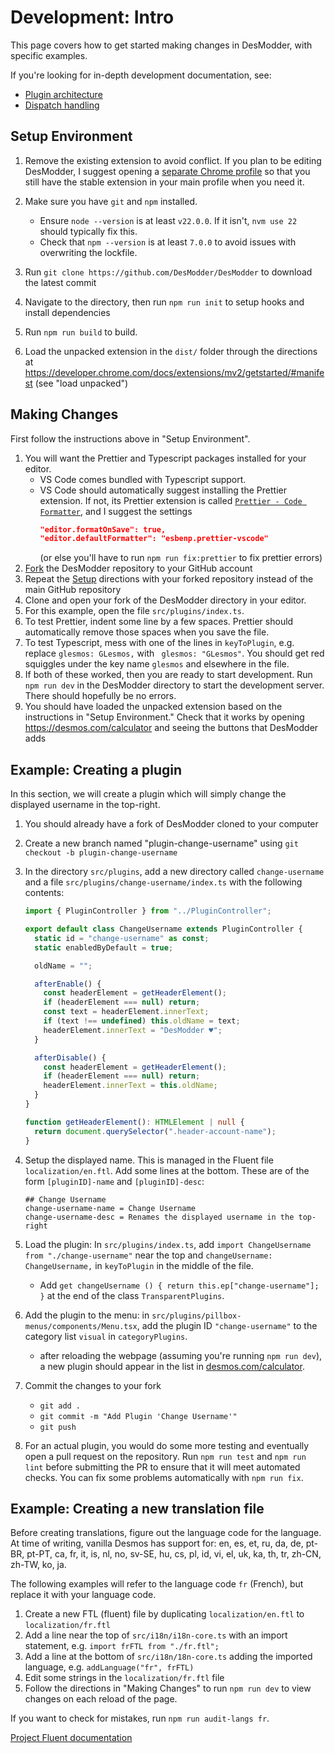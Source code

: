 # Development: Intro

This page covers how to get started making changes in DesModder, with specific examples.

If you're looking for in-depth development documentation, see:

- [Plugin architecture](./PLUGINS.md)
- [Dispatch handling](./dev/dispatch-handlers.md)

## Setup Environment

1. Remove the existing extension to avoid conflict. If you plan to be editing DesModder, I suggest opening a [separate Chrome profile](https://support.google.com/chrome/answer/2364824) so that you still have the stable extension in your main profile when you need it.
2. Make sure you have `git` and `npm` installed.

   - Ensure `node --version` is at least `v22.0.0`. If it isn't, `nvm use 22` should typically fix this.
   - Check that `npm --version` is at least `7.0.0` to avoid issues with overwriting the lockfile.

3. Run `git clone https://github.com/DesModder/DesModder` to download the latest commit
4. Navigate to the directory, then run `npm run init` to setup hooks and install dependencies
5. Run `npm run build` to build.
6. Load the unpacked extension in the `dist/` folder through the directions at https://developer.chrome.com/docs/extensions/mv2/getstarted/#manifest (see "load unpacked")

## Making Changes

First follow the instructions above in "Setup Environment".

1. You will want the Prettier and Typescript packages installed for your editor.
   - VS Code comes bundled with Typescript support.
   - VS Code should automatically suggest installing the Prettier extension. If not, its Prettier extension is called [`Prettier - Code Formatter`](https://marketplace.visualstudio.com/items?itemName=esbenp.prettier-vscode), and I suggest the settings
     ```json
     "editor.formatOnSave": true,
     "editor.defaultFormatter": "esbenp.prettier-vscode"
     ```
     (or else you'll have to run `npm run fix:prettier` to fix prettier errors)
2. [Fork](https://docs.github.com/en/github/getting-started-with-github/fork-a-repo) the DesModder repository to your GitHub account
3. Repeat the [Setup](#Setup) directions with your forked repository instead of the main GitHub repository
4. Clone and open your fork of the DesModder directory in your editor.
5. For this example, open the file `src/plugins/index.ts`.
6. To test Prettier, indent some line by a few spaces. Prettier should automatically remove those spaces when you save the file.
7. To test Typescript, mess with one of the lines in `keyToPlugin`, e.g. replace `glesmos: GLesmos,` with ` glesmos: "GLesmos"`. You should get red squiggles under the key name `glesmos` and elsewhere in the file.
8. If both of these worked, then you are ready to start development. Run `npm run dev` in the DesModder directory to start the development server. There should hopefully be no errors.
9. You should have loaded the unpacked extension based on the instructions in "Setup Environment." Check that it works by opening https://desmos.com/calculator and seeing the buttons that DesModder adds

## Example: Creating a plugin

In this section, we will create a plugin which will simply change the displayed username in the top-right.

1. You should already have a fork of DesModder cloned to your computer
2. Create a new branch named "plugin-change-username" using `git checkout -b plugin-change-username`
3. In the directory `src/plugins`, add a new directory called `change-username` and a file `src/plugins/change-username/index.ts` with the following contents:

   ```ts
   import { PluginController } from "../PluginController";

   export default class ChangeUsername extends PluginController {
     static id = "change-username" as const;
     static enabledByDefault = true;

     oldName = "";

     afterEnable() {
       const headerElement = getHeaderElement();
       if (headerElement === null) return;
       const text = headerElement.innerText;
       if (text !== undefined) this.oldName = text;
       headerElement.innerText = "DesModder ♥";
     }

     afterDisable() {
       const headerElement = getHeaderElement();
       if (headerElement === null) return;
       headerElement.innerText = this.oldName;
     }
   }

   function getHeaderElement(): HTMLElement | null {
     return document.querySelector(".header-account-name");
   }
   ```

4. Setup the displayed name. This is managed in the Fluent file `localization/en.ftl`. Add some lines at the bottom. These are of the form `[pluginID]-name` and `[pluginID]-desc`:

   ```
   ## Change Username
   change-username-name = Change Username
   change-username-desc = Renames the displayed username in the top-right
   ```

5. Load the plugin: In `src/plugins/index.ts`, add `import ChangeUsername from "./change-username"` near the top and `changeUsername: ChangeUsername,` in `keyToPlugin` in the middle of the file.
   - Add `get changeUsername () { return this.ep["change-username"]; }` at the end of the class `TransparentPlugins`.
6. Add the plugin to the menu: in `src/plugins/pillbox-menus/components/Menu.tsx`, add the plugin ID `"change-username"` to the category list `visual` in `categoryPlugins`.
   - after reloading the webpage (assuming you're running `npm run dev`), a new plugin should appear in the list in [desmos.com/calculator](https://desmos.com/calculator).
7. Commit the changes to your fork
   - `git add .`
   - `git commit -m "Add Plugin 'Change Username'"`
   - `git push`
8. For an actual plugin, you would do some more testing and eventually open a pull request on the repository. Run `npm run test` and `npm run lint` before submitting the PR to ensure that it will meet automated checks. You can fix some problems automatically with `npm run fix`.

## Example: Creating a new translation file

Before creating translations, figure out the language code for the language. At time of writing, vanilla Desmos has support for: en, es, et, ru, da, de, pt-BR, pt-PT, ca, fr, it, is, nl, no, sv-SE, hu, cs, pl, id, vi, el, uk, ka, th, tr, zh-CN, zh-TW, ko, ja.

The following examples will refer to the language code `fr` (French), but replace it with your language code.

1. Create a new FTL (fluent) file by duplicating `localization/en.ftl` to `localization/fr.ftl`
2. Add a line near the top of `src/i18n/i18n-core.ts` with an import statement, e.g. `import frFTL from "./fr.ftl";`
3. Add a line at the bottom of `src/i18n/18n-core.ts` adding the imported language, e.g. `addLanguage("fr", frFTL)`
4. Edit some strings in the `localization/fr.ftl` file
5. Follow the directions in "Making Changes" to run `npm run dev` to view changes on each reload of the page.

If you want to check for mistakes, run `npm run audit-langs fr`.

[Project Fluent documentation](https://projectfluent.org/fluent/guide/)
